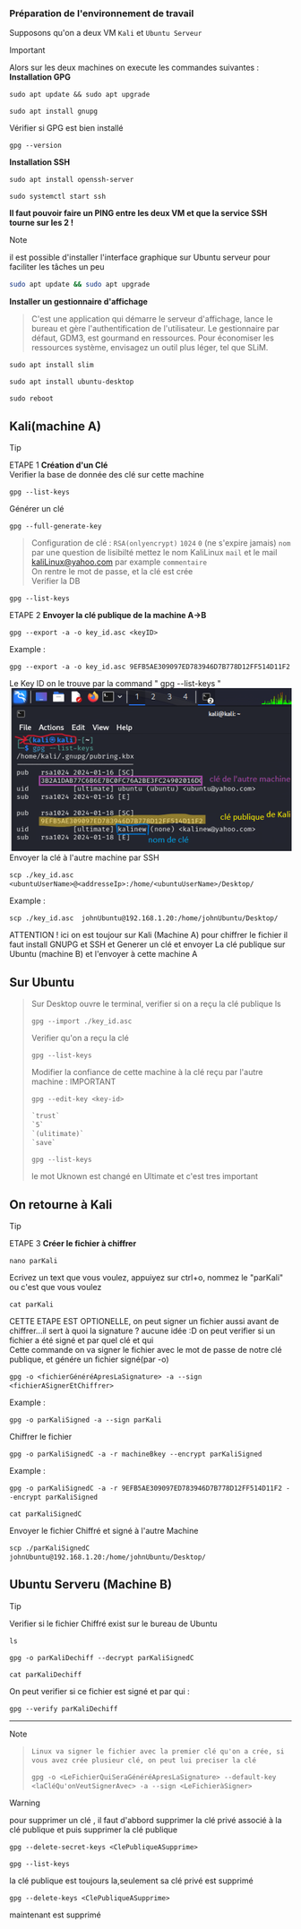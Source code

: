 
### Préparation de l'environnement de travail

Supposons qu'on a deux VM `Kali` et `Ubuntu Serveur`
> [!IMPORTANT]
> Alors sur les deux machines on execute les commandes suivantes : <br>
> **Installation GPG**
> ```
> sudo apt update && sudo apt upgrade
> ```
> ```
> sudo apt install gnupg
> ```
> Vérifier si GPG est bien installé
> ```
> gpg --version
> ```
> **Installation SSH**
> ```
> sudo apt install openssh-server
> ```
> ```
> sudo systemctl start ssh
> ```
> **Il faut pouvoir faire un PING entre les deux VM et que la service SSH tourne sur les 2 !**


> [!NOTE]
> il est possible d'installer l'interface graphique sur Ubuntu serveur pour faciliter les tâches un peu<br>
> ```bash
> sudo apt update && sudo apt upgrade
> ```
> **Installer un gestionnaire d'affichage** <br>
> >  C'est une application qui démarre le serveur d'affichage, lance le bureau et gère l'authentification de l'utilisateur. Le gestionnaire par défaut, GDM3, est gourmand en ressources. Pour économiser les ressources système, envisagez un outil plus léger, tel que SLiM.
> ```
> sudo apt install slim
> ```
> ```
> sudo apt install ubuntu-desktop
> ```
> ```
> sudo reboot
> ```

## Kali(machine A)

> [!TIP]
> ETAPE 1 **Création d'un Clé** <br>
> Verifier la base de donnée des clé sur cette machine
> ```
> gpg --list-keys
> ```
> Générer un clé
> ```
> gpg --full-generate-key
> ```
> > Configuration de clé :
> > `RSA(onlyencrypt)` `1024` `0` (ne s'expire jamais)  `nom` par une question de lisibilté mettez le nom KaliLinux `mail` et le mail kaliLinux@yahoo.com par example `commentaire`
> > <br>
> On rentre le mot de passe, et la clé est crée  <br>
> Verifier la DB 
> ```
> gpg --list-keys
> ```
>  ETAPE 2 **Envoyer la clé publique de la machine A->B**
> ```
> gpg --export -a -o key_id.asc <keyID>
> ```
> Example : 
> ```
> gpg --export -a -o key_id.asc 9EFB5AE309097ED783946D7B778D12FF514D11F2
> ```
> Le Key ID on le trouve par la command " gpg --list-keys " <br>
>  ![what](https://raw.githubusercontent.com/Ziadoon95/Security/main/Screenshot%20(22).png) <br>
> Envoyer la clé à l'autre machine par SSH
> ```
> scp ./key_id.asc  <ubuntuUserName>@<addresseIp>:/home/<ubuntuUserName>/Desktop/
> ```
> Example :
> ```
> scp ./key_id.asc  johnUbuntu@192.168.1.20:/home/johnUbuntu/Desktop/
> ```
> ATTENTION ! ici on est toujour sur Kali (Machine A) pour chiffrer le fichier il faut install GNUPG et SSH et Generer un clé et envoyer La clé publique sur
> Ubuntu (machine B) et l'envoyer à cette machine A


## Sur Ubuntu 
> Sur Desktop ouvre le terminal, verifier si on a reçu la clé publique
> ls
>```
> gpg --import ./key_id.asc
> ```
> Verifier qu'on a reçu la clé
> ```
> gpg --list-keys
> ```
> Modifier la confiance de cette machine à la clé reçu par l'autre machine : IMPORTANT
> ```
> gpg --edit-key <key-id>
> ```
> ```
> `trust`
> `5`
> `(ulitimate)`
> `save`
> ```
> ```
> gpg --list-keys
> ```
> le mot Uknown est changé en Ultimate et c'est tres important


## On retourne à Kali
> [!TIP]
> ETAPE 3 **Créer le fichier à chiffrer**
> ```
> nano parKali
> ```
> Ecrivez un text que vous voulez, appuiyez sur ctrl+o, nommez le "parKali" ou c'est que vous voulez
> ```
> cat parKali
> ```
> CETTE ETAPE EST OPTIONELLE, on peut signer un fichier aussi avant de chiffrer...il sert à quoi la signature ? aucune idée :D
> on peut verifier si un fichier a été signé et par quel clé et qui <br>
> Cette commande on va signer le fichier avec le mot de passe de notre clé publique, et génére un fichier signé(par -o)
> ```
> gpg -o <fichierGénéréApresLaSignature> -a --sign <fichierASignerEtChiffrer>
> ```
> Example :
> ```
> gpg -o parKaliSigned -a --sign parKali
> ```
> Chiffrer le fichier
> ```
> gpg -o parKaliSignedC -a -r machineBkey --encrypt parKaliSigned
> ```
> Example :
> ```
> gpg -o parKaliSignedC -a -r 9EFB5AE309097ED783946D7B778D12FF514D11F2 --encrypt parKaliSigned 
> ```
> ```
> cat parKaliSignedC
> ```
> Envoyer le fichier Chiffré et signé à l'autre Machine
> ```
> scp ./parKaliSignedC  johnUbuntu@192.168.1.20:/home/johnUbuntu/Desktop/
> ```

 ## Ubuntu Serveru (Machine B)

> [!TIP]
> Verifier si le fichier Chiffré exist sur le bureau de Ubuntu
> ```
> ls
> ```
> ```
> gpg -o parKaliDechiff --decrypt parKaliSignedC
> ```
> ```
> cat parKaliDechiff
> ```
> On peut verifier si ce fichier est signé et par qui :
> ```
> gpg --verify parKaliDechiff
> ```

***


> [!NOTE]

> ```
> Linux va signer le fichier avec la premier clé qu'on a crée, si vous avez crée plusieur clé, on peut lui preciser la clé 
> ```
> ```
> gpg -o <LeFichierQuiSeraGénéréApresLaSignature> --default-key  <laCléQu'onVeutSignerAvec> -a --sign <LeFichieràSigner>
> ```


> [!WARNING]
> pour supprimer un clé , il faut d'abbord supprimer la clé privé associé à la clé publique et puis supprimer la clé publique <br>
> ```
> gpg --delete-secret-keys <ClePubliqueASupprime>
> ```
> ```
> gpg --list-keys
> ```
> la clé publique est toujours la,seulement sa clé privé est supprimé
> ```
> gpg --delete-keys <ClePubliqueASupprime>
> ```
> maintenant est supprimé
